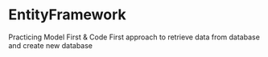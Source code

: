 # EntityFramework
Practicing Model First &amp; Code First approach to retrieve data from database and create new database
